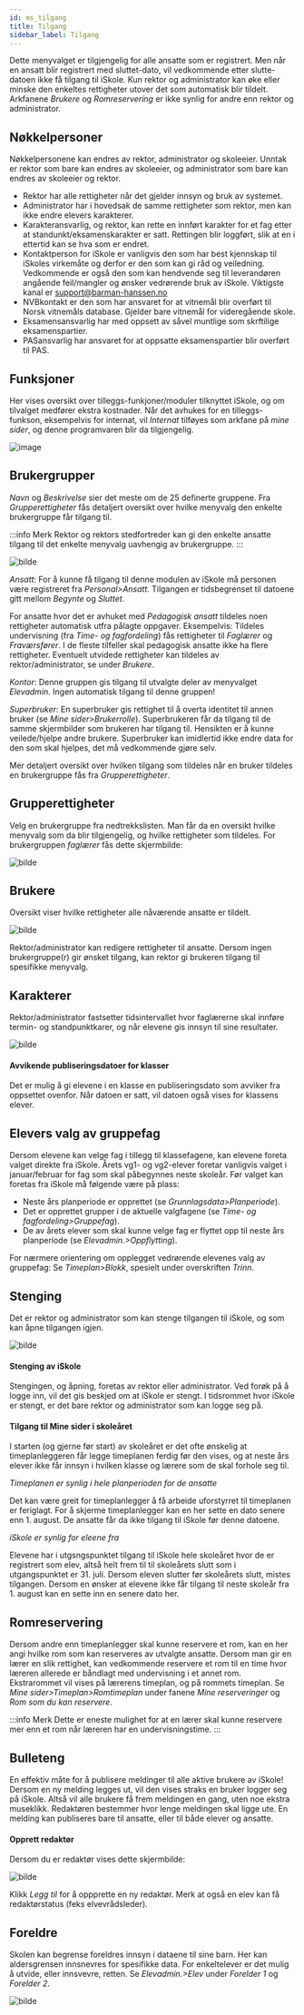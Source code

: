 ```yaml
---
id: ms_tilgang
title: Tilgang
sidebar_label: Tilgang
---
```


Dette menyvalget er tilgjengelig for alle ansatte som er registrert. Men når en ansatt blir registrert med sluttet-dato, vil vedkommende etter slutte-datoen ikke få tilgang til iSkole. Kun rektor og administrator kan øke eller minske den enkeltes rettigheter utover det som automatisk blir tildelt. 
Arkfanene _Brukere_ og _Romreservering_ er ikke synlig for andre enn rektor og administrator.

## Nøkkelpersoner
Nøkkelpersonene kan endres av rektor, administrator og skoleeier. Unntak er rektor som bare kan endres av skoleeier, og administrator som bare kan endres av skoleeier og rektor.
- Rektor har alle rettigheter når det gjelder innsyn og bruk av systemet.
- Administrator har i hovedsak de samme rettigheter som rektor, men kan ikke endre elevers karakterer.
- Karakteransvarlig, og rektor, kan rette en innført karakter for et fag etter at standunkt/eksamenskarakter er satt. Rettingen blir loggført, slik at en i ettertid kan se hva som er endret.
- Kontaktperson for iSkole er vanligvis den som har best kjennskap til iSkoles virkemåte og derfor er den som kan gi råd og veiledning. Vedkommende er også den som kan hendvende seg til leverandøren angående feil/mangler og ønsker vedrørende bruk av iSkole. Viktigste kanal er support@barman-hanssen.no
- NVBkontakt er den som har ansvaret for at vitnemål blir overført til Norsk vitnemåls database. Gjelder bare vitnemål for videregående skole.
- Eksamensansvarlig har med oppsett av såvel muntlige som skrftilige eksamenspartier.
- PASansvarlig har ansvaret for at oppsatte eksamenspartier blir overført til PAS.

## Funksjoner
Her vises oversikt over tilleggs-funkjoner/moduler tilknyttet iSkole, og om tilvalget medfører ekstra kostnader. Når det avhukes for en tilleggs-funkson, eksempelvis for internat, vil _Internat_ tilføyes som arkfane på _mine sider_, og  denne programvaren blir da tilgjengelig.

![image](https://github.com/BarmanHanssen/iskole/assets/80097133/9f4428c7-2662-47d4-900c-e8c068ee48da)

## Brukergrupper
_Navn_ og _Beskrivelse_ sier det meste om de 25 definerte gruppene. Fra _Grupperettigheter_ fås detaljert oversikt over hvilke menyvalg den enkelte brukergruppe får tilgang til.

:::info Merk
Rektor og rektors stedfortreder kan gi den enkelte ansatte tilgang til det enkelte menyvalg uavhengig av brukergruppe.
:::

![bilde](/img/ms_tilgang_brukergrupper.png 'Brukergrupper')

_Ansatt_: For å kunne få tilgang til denne modulen av iSkole må personen være registreret fra _Personal>Ansatt_. Tilgangen er tidsbegrenset til datoene gitt mellom _Begynte_ og _Sluttet_.

For ansatte hvor det er avhuket med _Pedagogisk ansatt_ tildeles noen rettigheter automatisk utfra pålagte oppgaver. Eksempelvis: Tildeles undervisning (fra _Time- og fagfordeling_) fås rettigheter til _Faglærer_ og _Fraværsfører_. I de fleste tilfeller skal pedagogisk ansatte ikke ha flere rettigheter. Eventuelt utvidede rettigheter kan tildeles av rektor/administrator, se under _Brukere_.

_Kontor_: Denne gruppen gis tilgang til utvalgte deler av menyvalget _Elevadmin._ Ingen automatisk tilgang til denne gruppen!

_Superbruker_: En superbruker gis rettighet til å overta identitet til annen bruker (se _Mine sider>Brukerrolle_). Superbrukeren får da tilgang til de samme skjermbilder som brukeren har tilgang til. Hensikten er å kunne veilede/hjelpe andre brukere. Superbruker kan imidlertid ikke endre data for den som skal hjelpes, det må vedkommende gjøre selv.

Mer detaljert oversikt over hvilken tilgang som tildeles når en bruker tildeles en brukergruppe fås fra _Grupperettigheter_.

## Grupperettigheter
Velg en brukergruppe fra nedtrekkslisten. Man får da en oversikt hvilke menyvalg som da blir tilgjengelig, og hvilke rettigheter som tildeles. For brukergruppen _faglærer_ fås dette skjermbilde:

![bilde](https://user-images.githubusercontent.com/80097133/200294342-2027015e-3de2-4835-8f9e-c5e4e6bf9b1a.png)


## Brukere
Oversikt viser hvilke rettigheter alle nåværende ansatte er tildelt.

![bilde](/img/ms_tilgang_brukere.png 'Brukere')

Rektor/administrator kan redigere rettigheter til ansatte. Dersom ingen brukergruppe(r) gir ønsket tilgang, kan rektor gi brukeren tilgang til spesifikke menyvalg.

## Karakterer
Rektor/administrator fastsetter tidsintervallet hvor faglærerne skal innføre termin- og standpunktkarer, og når elevene gis innsyn til sine resultater.

![bilde](https://user-images.githubusercontent.com/80097133/200297678-8da74f9f-67d1-4cbb-93fa-201d573cdf58.png)

#### Avvikende publiseringsdatoer for klasser
Det er mulig å gi elevene i en klasse en publiseringsdato som avviker fra oppsettet ovenfor. Når datoen er satt, vil datoen også vises for klassens elever.


## Elevers valg av gruppefag
Dersom elevene kan velge fag i tillegg til klassefagene, kan elevene foreta valget direkte fra iSkole. Årets vg1- og vg2-elever foretar vanligvis valget i januar/februar for fag som skal påbegynnes neste skoleår. Før valget kan foretas fra iSkole må følgende være på plass:
- Neste års planperiode er opprettet (se _Grunnlagsdata>Planperiode_).  
- Det er opprettet grupper i de aktuelle valgfagene (se _Time- og fagfordeling>Gruppefag_).
- De av årets elever som skal kunne velge fag er flyttet opp til neste års planperiode (se _Elevadmin.>Oppflytting_). 

For nærmere orientering om opplegget vedrørende elevenes valg av gruppefag: Se _Timeplan>Blokk_, spesielt under overskriften _Trinn_.

## Stenging
Det er rektor og administrator som kan stenge tilgangen til iSkole, og som kan åpne tilgangen igjen.

![bilde](https://user-images.githubusercontent.com/80097133/192467223-6f45b2a9-0f96-41f1-90d0-846080d23389.png)

#### Stenging av iSkole
Stengingen, og åpning, foretas av rektor eller administrator. Ved forøk på å logge inn, vil det gis beskjed om at iSkole er stengt. I tidsrommet hvor iSkole er stengt, er det bare rektor og administrator som kan logge seg på.

#### Tilgang til Mine sider i skoleåret
I starten (og gjerne før start) av skoleåret er det ofte ønskelig at timeplanleggeren får legge timeplanen ferdig før den vises, og at neste års elever ikke får innsyn i hvilken klasse og lærere som de skal forhole seg til. 

_Timeplanen er synlig i hele planperioden for de ansatte_

Det kan være greit for timeplanlegger å få arbeide uforstyrret til timeplanen er feriglagt. For å skjerme timeplanlegger kan en her sette en dato senere enn 1. august. De ansatte får da ikke tilgang til iSkole før denne datoene.

_iSkole er synlig for eleene fra_

Elevene har i utgsngspunktet tilgang til iSkole hele skoleåret hvor de er registrert som elev, altså helt frem til til skoleårets slutt som i utgangspunktet er 31. juli. Dersom eleven slutter før skoleårets slutt, mistes tilgangen. Dersom en ønsker at elevene  ikke får tilgang til neste skoleår fra 1. august kan en sette inn en senere dato her.




## Romreservering
Dersom andre enn timeplanlegger skal kunne reservere et rom, kan en her angi hvilke rom som kan reserveres av utvalgte ansatte. Dersom man gir en lærer en slik rettighet, kan vedkommende reservere et rom til en time hvor læreren allerede er båndlagt med undervisning i et annet rom. Ekstrarommet vil vises på lærerens timeplan, og på rommets timeplan. Se _Mine sider>Timeplan>Romtimeplan_ under fanene _Mine reserveringer_ og _Rom som du kan reservere_. 

:::info Merk
Dette er eneste mulighet for at en lærer skal kunne reservere mer enn et rom når læreren har en undervisningstime.
:::

## Bulleteng
En effektiv måte for å publisere meldinger til alle aktive brukere av iSkole! Dersom en ny melding legges ut, vil den vises straks en bruker logger seg på iSkole. Altså vil alle brukere få frem meldingen en gang, uten noe ekstra museklikk. Redaktøren bestemmer hvor lenge meldingen skal ligge ute. En melding kan publiseres bare til ansatte, eller til både elever og ansatte.

#### Opprett redaktør
Dersom du er redaktør vises dette  skjermbilde:

![bilde](https://user-images.githubusercontent.com/80097133/153401777-2046ff7a-0323-4fd9-a724-477c0e0c62fd.png)

Klikk _Legg til_ for å oppprette en ny redaktør. Merk at også en elev kan få redaktørstatus (feks elvevrådsleder). 

## Foreldre

Skolen kan begrense foreldres innsyn i dataene til sine barn. Her kan aldersgrensen innsnevres for spesifikke data.
For enkeltelever er det mulig å utvide, eller innsvevre, retten. Se  _Elevadmin.>Elev_ under _Forelder 1_ og _Forelder 2_.

![bilde](https://user-images.githubusercontent.com/80097133/192475976-666930c5-c7f8-4d37-9ef7-426c40971938.png)

